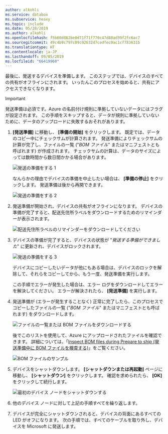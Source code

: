 ```yaml
---
author: alkohli
ms.service: databox
ms.subservice: heavy
ms.topic: include
ms.date: 05/28/2019
ms.author: alkohli
ms.openlocfilehash: f5b60d862be0d71f71f770c47d88ad39f2fc6ac7
ms.sourcegitcommit: 49c4b9c797c09c92632d7cedfec0ac1cf783631b
ms.translationtype: HT
ms.contentlocale: ja-JP
ms.lasthandoff: 09/05/2019
ms.locfileid: "66419960"
---
```

最後に、発送するデバイスを準備します。 このステップでは、デバイスのすべての共有がオフラインにされます。 いったんこのプロセスを始めると、共有にアクセスできなくなります。

> [!IMPORTANT]
> 発送準備は必須です。Azure の名前付け規則に準拠していないデータにはフラグが設定されます。 この手順をスキップすると、データが規則に準拠していないために、データのアップロードに失敗するおそれがあります。

1. **[発送準備]** に移動し、 **[準備の開始]** をクリックします。 既定では、データのコピー中にチェックサムが計算されます。 発送準備によりチェックサムの計算が完了し、ファイルの一覧 ("*BOM ファイル*" またはマニフェストとも呼ばれます) が作成されます。 チェックサムの計算は、データのサイズによっては数時間から数日間かかる場合があります。
   
    ![発送の準備をする 1](media/data-box-heavy-prepare-to-ship/prepare-to-ship1.png)

    なんらかの理由でデバイスの準備を中止したい場合は、 **[準備の停止]** をクリックします。 発送準備は後から再開できます。
        
    ![発送の準備をする 2](media/data-box-heavy-prepare-to-ship/prepare-to-ship2.png)
    
2. 発送準備が開始され、デバイスの共有がオフラインになります。 デバイスの準備が完了すると、配送先住所ラベルをダウンロードするためのリマインダーが表示されます。

    ![配送先住所ラベルのリマインダーをダウンロードしてください](media/data-box-heavy-prepare-to-ship/download-shipping-label-reminder.png)

3. デバイスの準備が完了すると、デバイスの状態が "*発送する準備ができました*" に更新され、デバイスがロックされます。
        
    ![発送の準備をする 3](media/data-box-heavy-prepare-to-ship/prepare-to-ship3.png)

    デバイスにコピーしたいデータが他にもある場合は、デバイスのロックを解除して、それらをコピーしてから、もう一度、発送準備を実行します。

    この手順でエラーが発生した場合は、エラー ログをダウンロードしてエラーを解決してください。 エラーが解決されたら、 **[発送準備]** を実行します。

4. 発送準備が (エラーが発生することなく) 正常に完了したら、このプロセスでコピーしたファイルの一覧 ("*BOM ファイル*" またはマニフェストとも呼ばれます) をダウンロードします。 

    ![ファイルの一覧または BOM ファイルをダウンロードする](media/data-box-heavy-prepare-to-ship/download-list-of-files.png)

   後でこのリストを使用して、Azure にアップロードされたファイルを確認できます。 詳細については、「[Inspect BOM files during Prepare to ship (発送準備中に BOM ファイルを検査する)](../articles/databox/data-box-logs.md#inspect-bom-during-prepare-to-ship)」をご覧ください。
        
    ![BOM ファイルのサンプル](media/data-box-heavy-prepare-to-ship/sample-bom-file.png)

5. デバイスをシャットダウンします。 **[シャットダウンまたは再起動]** ページに移動し、 **[シャットダウン]** をクリックします。 確認を求められたら、 **[OK]** をクリックして続行します。

    ![最初のデバイス ノードをシャットダウンする](media/data-box-heavy-prepare-to-ship/shut-down-device-node.png)

6. 他のデバイス ノードに対して上記の手順すべてを繰り返します。
7. デバイスが完全にシャットダウンされると、デバイスの背面にあるすべての LED がオフになります。 次の手順では、すべてのケーブルを取り外し、デバイスを Microsoft に発送します。
